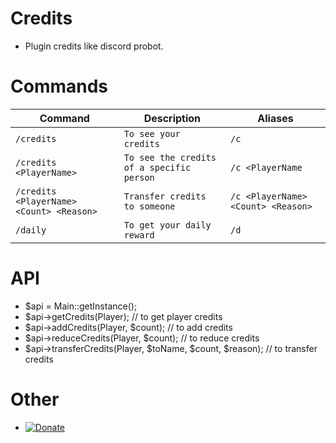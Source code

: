 # Credits
- Plugin credits like discord probot.

# Commands
Command | Description | Aliases
--- | --- | ---
`/credits` | `To see your credits` | `/c`
`/credits <PlayerName>` | `To see the credits of a specific person` | `/c <PlayerName`
`/credits <PlayerName> <Count> <Reason>` | `Transfer credits to someone` | `/c <PlayerName> <Count> <Reason>`
`/daily` | `To get your daily reward` | `/d`

# API

- $api = Main::getInstance();
- $api->getCredits(Player); // to get player credits
- $api->addCredits(Player, $count); // to add credits
- $api->reduceCredits(Player, $count); // to reduce credits
- $api->transferCredits(Player, $toName, $count, $reason); // to transfer credits

# Other

- [![Donate](https://img.shields.io/badge/donate-Paypal-yellow.svg?style=flat-square)](https://paypal.me/Laith113)
